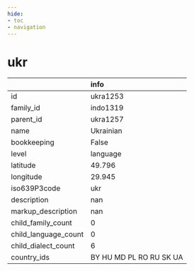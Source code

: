 ```yaml
---
hide:
- toc
- navigation
---
```

# ukr
|                      | info                    |
|:---------------------|:------------------------|
| id                   | ukra1253                |
| family_id            | indo1319                |
| parent_id            | ukra1257                |
| name                 | Ukrainian               |
| bookkeeping          | False                   |
| level                | language                |
| latitude             | 49.796                  |
| longitude            | 29.945                  |
| iso639P3code         | ukr                     |
| description          | nan                     |
| markup_description   | nan                     |
| child_family_count   | 0                       |
| child_language_count | 0                       |
| child_dialect_count  | 6                       |
| country_ids          | BY HU MD PL RO RU SK UA |